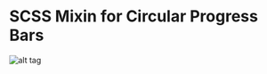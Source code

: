 # SCSS Mixin for Circular Progress Bars

![alt tag](https://github.com/SpecialKcl/Circular-Progress/blob/master/images/circular_progress.png)
